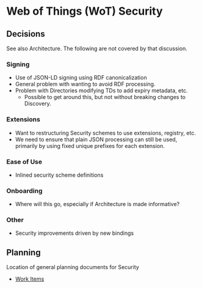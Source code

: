 # Web of Things (WoT) Security

## Decisions
See also Architecture.  The following are not covered by that discussion.

### Signing
- Use of JSON-LD signing using RDF canonicalization
- General problem with wanting to avoid RDF processing.
- Problem with Directories modifying TDs to add expiry metadata, etc.
     - Possible to get around this, but not without breaking changes to Discovery.

### Extensions
- Want to restructuring Security schemes to use extensions, registry, etc.
- We need to ensure that plain JSON processing can still be used, primarily by using fixed unique prefixes for each extension.

### Ease of Use
- Inlined security scheme definitions

### Onboarding
- Where will this go, especially if Architecture is made informative?

### Other
- Security improvements driven by new bindings

## Planning
Location of general planning documents for Security 

* [Work Items](work-items.md)


